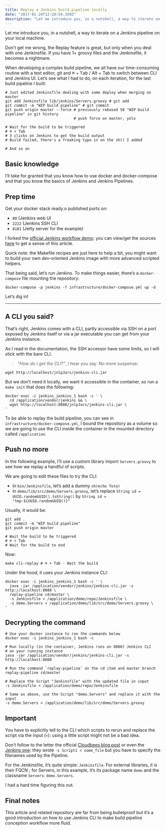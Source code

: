 ```yaml
---
title: Replay a Jenkins build pipeline locally
date: "2017-01-24T12:10:54.169Z"
description: "Let me introduce you, in a nutshell, a way to iterate on a Jenkins pipeline on your local machine."
---
```


Let me introduce you, in a nutshell, a way to iterate on a Jenkins pipeline on your local machine.

Don’t get me wrong, the Replay feature is great, but only when you deal with one Jenkinsfile. If you have 1+ groovy files and the Jenkinsfile, it becomes a nightmare.

When developing a complex build pipeline, we all have our time-consuming routine with a text editor, git and <kbd>⌘</kbd> + <kbd>Tab</kbd> / Alt + Tab to switch between CLI and Jenkins UI. Let’s see what I had to do, on each iteration, for the last build pipeline I built:

```shell {numberLines: true}
# Just edited Jenkinsfile dealing with some deploy when merging on master
git add Jenkinsfile lib/jenkins/Servers.groovy # git add
git commit -m "WIP build pipeline" # git commit
git push origin master --force # previously rebased 50 "WIP build pipeline" in git history
                               # push force on master, yolo

# Wait for the build to be triggered
# ⌘ + Tab
# 3 clicks on Jenkins to get the build output
# Build failed, there's a freaking typo in on the sh() I added

# And so on
```

## Basic knowledge

I’ll take for granted that you know how to use docker and docker-compose and that you know the basics of Jenkins and Jenkins Pipelines.

## Prep time

Get your docker stack ready.o published ports on:

- `80` (Jenkins web UI
- `2222` (Jenkins SSH CLI
- `8181` (Jetty server for the example)

I forked the [official Jenkins workflow demo](https://github.com/jenkinsci/workflow-aggregator-plugin): you can view/get the sources [here](https://github.com/jenkinsci/workflow-aggregator-plugin) to get a sense of this article.

Quick note: the Makefile recipes are just here to help a bit, you might want to build your own dev-oriented Jenkins image with more advanced scripted helpers.

That being said, let’s run Jenkins. To make things easier, there’s a `docker-compose` file mounting the repository:

```shell
docker-compose -p jenkins -f infrastructure/docker-compose.yml up -d
```

Let’s dig in!

---

## A CLI you said?

That’s right, Jenkins comes with a CLI, partly accessible via SSH on a port exposed by Jenkins itself or via a jar executable you can get from your Jenkins instance.

As I read in the documentation, the SSH accessor have some limits, so I will stick with the bare CLI.

> _“How do I get the CLI?”_, I hear you say. No more suspense:

```shell
wget http://localhost/jnlpJars/jenkins-cli.jar
```

But we don’t need it locally, we want it accessible in the container, so run a `make init` that does the following:

```shell
docker exec -i jenkins_jenkins_1 bash -c ' \
  cd /application/vendor/jenkins && \
  wget http://localhost:8080/jnlpJars/jenkins-cli.jar \
'
```

To be able to replay the build pipeline, you can see in `infrastructure/docker-compose.yml`, I bound the repository as a volume so we are going to use the CLI inside the container in the mounted directory called `/application`.

## Push no more

In the following example, I’ll use a custom library import `Servers.groovy` to see how we replay a handful of scripts.

We are going to edit these files to try the CLI:

- In `bin/Jenkinsfile`, let’s add a dummy `sh(echo Toto)`
- In `demo/lib/src/demo/Servers.groovy`, let’s replace `String id = UUID.randomUUID().toString()` by `String id = "tmp-${UUID.randomUUID()}"`

Usually, it would be:

```shell {numberLines: true}
git add .
git commit -m "WIP build pipeline"
git push origin master

# Wait the build to be triggered
# ⌘ + Tab
# Wait for the build to end
```

Now:

```shell
make cli-replay # ⌘ + Tab - Wait the build
```

Under the hood, it uses your Jenkins instance CLI:

```shell {numberLines: true}
docker exec -i jenkins_jenkins_1 bash -c ' \
  java -jar /application/vendor/jenkins/jenkins-cli.jar -s http://localhost:8080 \
  replay-pipeline cd/master \
  -s Jenkinsfile < /application/demo/repo/Jenkinsfile \
  -s demo.Servers < /application/demo/lib/src/demo/Servers.groovy \
'
```

## Decrypting the command

```shell {numberLines: true}
# Use your docker instance to run the commands below
docker exec -i jenkins_jenkins_1 bash -c

# Run locally (in the container, Jenkins runs on 8080) Jenkins CLI
# on your running instance
java -jar /application/vendor/jenkins/jenkins-cli.jar -s http://localhost:8080

# Run the command `replay-pipeline` on the cd item and master branch
replay-pipeline cd/master

# Replace the Script "Jenkinsfile" with the updated file in input
-s Jenkinsfile < /application/demo/repo/Jenkinsfile

# Same as above, use the Script "demo.Servers" and replace it with the input
-s demo.Servers < /application/demo/lib/src/demo/Servers.groovy
```

## Important

You have to explicitly tell to the CLI which scripts to rerun and replace the script via the input (`<`): using a little script might not be a bad idea.

Don’t follow to the letter the official [Cloudbees blog post](https://www.cloudbees.com/blog/replay-pipeline) or even the [Jenkins one](https://jenkins.io/blog/2016/04/14/replay-with-pipeline/): they wrote `-s Script1 < some_file` but you have to specify the filenames used by the Pipeline.

For the Jenkinsfile, it’s quite simple: `Jenkinsfile`. For external libraries, it is their FQCN ; for Servers, in this example, it’s its package name `demo` and the classname `Servers`: `demo.Servers`.

I had a hard time figuring this out.

## Final notes

This article and related repository are far from being bulletproof but it’s a good introduction on how to use Jenkins CLI to make build pipeline conception workflow more fluid.

